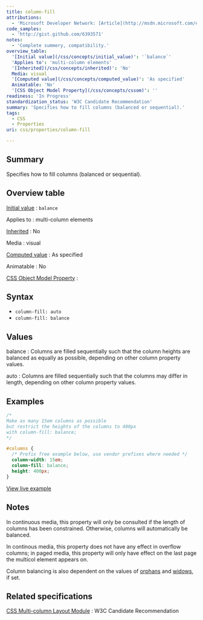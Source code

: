 ```yaml
---
title: column-fill
attributions:
  - 'Microsoft Developer Network: [Article](http://msdn.microsoft.com/en-us/library/ie/hh772197(v=vs.85).aspx)'
code_samples:
  - 'http://gist.github.com/6393571'
notes:
  - 'Complete summery, compatibility.'
overview_table:
  '[Initial value](/css/concepts/initial_value)': '`balance`'
  'Applies to': 'multi-column elements'
  '[Inherited](/css/concepts/inherited)': 'No'
  Media: visual
  '[Computed value](/css/concepts/computed_value)': 'As specified'
  Animatable: 'No'
  '[CSS Object Model Property](/css/concepts/cssom)': ''
readiness: 'In Progress'
standardization_status: 'W3C Candidate Recommendation'
summary: 'Specifies how to fill columns (balanced or sequential).'
tags:
  - CSS
  - Properties
uri: css/properties/column-fill

---
```

## Summary

Specifies how to fill columns (balanced or sequential).

## Overview table

[Initial value](/css/concepts/initial_value)
:   `balance`

Applies to
:   multi-column elements

[Inherited](/css/concepts/inherited)
:   No

Media
:   visual

[Computed value](/css/concepts/computed_value)
:   As specified

Animatable
:   No

[CSS Object Model Property](/css/concepts/cssom)
:

## Syntax

-   `column-fill: auto`
-   `column-fill: balance`

## Values

balance
:   Columns are filled sequentially such that the column heights are balanced as equally as possible, depending on other column property values.

auto
:   Columns are filled sequentially such that the columns may differ in length, depending on other column property values.

## Examples

``` css
/*
Make as many 15em columns as possible
but restrict the heights of the columns to 400px
with column-fill: balance;
*/

#columns {
  /* Prefix free example below, use vendor prefixes where needed */
  column-width: 15em;
  column-fill: balance;
  height: 400px;
}
```

[View live example](http://code.webplatform.org/gist/6393571)

## Notes

In continuous media, this property will only be consulted if the length of columns has been constrained. Otherwise, columns will automatically be balanced.

In continous media, this property does not have any effect in overflow columns; in paged media, this property will only have effect on the last page the multicol element appears on.

Column balancing is also dependent on the values of [orphans](/css/properties/orphans) and [widows](/css/properties/widows), if set.

## Related specifications

[CSS Multi-column Layout Module](http://www.w3.org/TR/css3-multicol/)
:   W3C Candidate Recommendation
